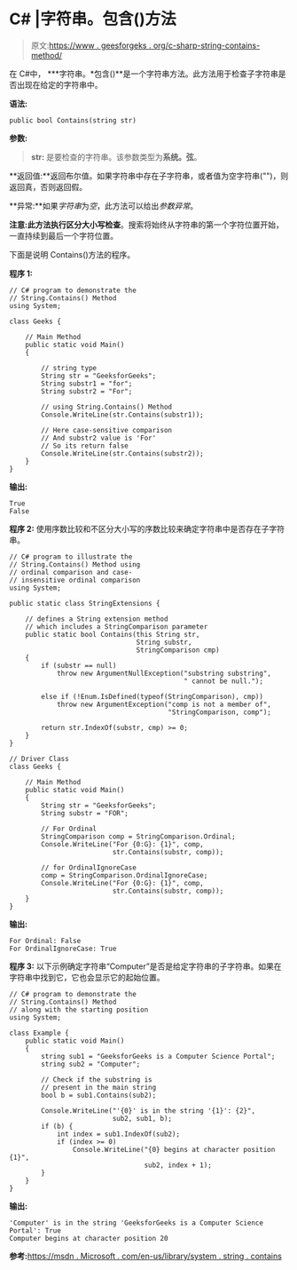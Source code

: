 # C# |字符串。包含()方法

> 原文:[https://www . geesforgeks . org/c-sharp-string-contains-method/](https://www.geeksforgeeks.org/c-sharp-string-contains-method/)

在 C#中， ***字符串。*包含()**是一个字符串方法。此方法用于检查子字符串是否出现在给定的字符串中。

**语法:**

```
public bool Contains(string str)
```

**参数:**

> **str:** 是要检查的字符串。该参数类型为**系统。弦**。

**返回值:**返回布尔值。如果字符串中存在子字符串，或者值为空字符串("")，则返回真，否则返回假。

**异常:**如果*字符串*为*空*，此方法可以给出*参数异常*。

**注意:**此方法执行**区分大小写检查**。搜索将始终从字符串的第一个字符位置开始，一直持续到最后一个字符位置。

下面是说明 Contains()方法的程序。

**程序 1:**

```
// C# program to demonstrate the
// String.Contains() Method
using System;

class Geeks {

    // Main Method
    public static void Main()
    {

        // string type
        String str = "GeeksforGeeks";
        String substr1 = "for";
        String substr2 = "For";

        // using String.Contains() Method
        Console.WriteLine(str.Contains(substr1));

        // Here case-sensitive comparison
        // And substr2 value is 'For'
        // So its return false
        Console.WriteLine(str.Contains(substr2));
    }
}
```

**输出:**

```
True
False

```

**程序 2:** 使用序数比较和不区分大小写的序数比较来确定字符串中是否存在子字符串。

```
// C# program to illustrate the
// String.Contains() Method using
// ordinal comparison and case-
// insensitive ordinal comparison
using System;

public static class StringExtensions {

    // defines a String extension method
    // which includes a StringComparison parameter
    public static bool Contains(this String str,
                                String substr,
                                StringComparison cmp)
    {
        if (substr == null)
            throw new ArgumentNullException("substring substring",
                                            " cannot be null.");

        else if (!Enum.IsDefined(typeof(StringComparison), cmp))
            throw new ArgumentException("comp is not a member of",
                                        "StringComparison, comp");

        return str.IndexOf(substr, cmp) >= 0;
    }
}

// Driver Class
class Geeks {

    // Main Method
    public static void Main()
    {
        String str = "GeeksforGeeks";
        String substr = "FOR";

        // For Ordinal
        StringComparison comp = StringComparison.Ordinal;
        Console.WriteLine("For {0:G}: {1}", comp,
                          str.Contains(substr, comp));

        // for OrdinalIgnoreCase
        comp = StringComparison.OrdinalIgnoreCase;
        Console.WriteLine("For {0:G}: {1}", comp,
                          str.Contains(substr, comp));
    }
}
```

**输出:**

```
For Ordinal: False
For OrdinalIgnoreCase: True

```

**程序 3:** 以下示例确定字符串“Computer”是否是给定字符串的子字符串。如果在字符串中找到它，它也会显示它的起始位置。

```
// C# program to demonstrate the
// String.Contains() Method
// along with the starting position
using System;

class Example {
    public static void Main()
    {
        string sub1 = "GeeksforGeeks is a Computer Science Portal";
        string sub2 = "Computer";

        // Check if the substring is
        // present in the main string
        bool b = sub1.Contains(sub2);

        Console.WriteLine("'{0}' is in the string '{1}': {2}",
                          sub2, sub1, b);
        if (b) {
            int index = sub1.IndexOf(sub2);
            if (index >= 0)
                Console.WriteLine("{0} begins at character position {1}",
                                  sub2, index + 1);
        }
    }
}
```

**输出:**

```
'Computer' is in the string 'GeeksforGeeks is a Computer Science Portal': True
Computer begins at character position 20

```

**参考:**[https://msdn . Microsoft . com/en-us/library/system . string . contains](https://msdn.microsoft.com/en-us/library/dy85x1sa(v=vs.110).aspx)